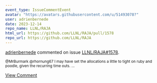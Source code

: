 ```yaml
---
event_type: IssueCommentEvent
avatar: "https://avatars.githubusercontent.com/u/51493078?"
user: adrienbernede
date: 2023-12-14
repo_name: LLNL/RAJA
html_url: https://github.com/LLNL/RAJA/pull/1578
repo_url: https://github.com/LLNL/RAJA
---
```


<a href='https://github.com/adrienbernede' target='_blank'>adrienbernede</a> commented on issue <a href='https://github.com/LLNL/RAJA/pull/1578' target='_blank'>LLNL/RAJA#1578</a>.

<small>@MrBurmark @rhornung67 I may have set the allocations a little to tight on ruby and poodle, given the recurring time outs....</small>

<a href='https://github.com/LLNL/RAJA/pull/1578' target='_blank'>View Comment</a>